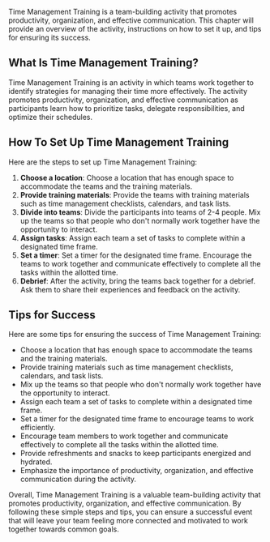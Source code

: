 
Time Management Training is a team-building activity that promotes productivity, organization, and effective communication. This chapter will provide an overview of the activity, instructions on how to set it up, and tips for ensuring its success.

What Is Time Management Training?
---------------------------------

Time Management Training is an activity in which teams work together to identify strategies for managing their time more effectively. The activity promotes productivity, organization, and effective communication as participants learn how to prioritize tasks, delegate responsibilities, and optimize their schedules.

How To Set Up Time Management Training
--------------------------------------

Here are the steps to set up Time Management Training:

1. **Choose a location**: Choose a location that has enough space to accommodate the teams and the training materials.
2. **Provide training materials**: Provide the teams with training materials such as time management checklists, calendars, and task lists.
3. **Divide into teams**: Divide the participants into teams of 2-4 people. Mix up the teams so that people who don't normally work together have the opportunity to interact.
4. **Assign tasks**: Assign each team a set of tasks to complete within a designated time frame.
5. **Set a timer**: Set a timer for the designated time frame. Encourage the teams to work together and communicate effectively to complete all the tasks within the allotted time.
6. **Debrief**: After the activity, bring the teams back together for a debrief. Ask them to share their experiences and feedback on the activity.

Tips for Success
----------------

Here are some tips for ensuring the success of Time Management Training:

* Choose a location that has enough space to accommodate the teams and the training materials.
* Provide training materials such as time management checklists, calendars, and task lists.
* Mix up the teams so that people who don't normally work together have the opportunity to interact.
* Assign each team a set of tasks to complete within a designated time frame.
* Set a timer for the designated time frame to encourage teams to work efficiently.
* Encourage team members to work together and communicate effectively to complete all the tasks within the allotted time.
* Provide refreshments and snacks to keep participants energized and hydrated.
* Emphasize the importance of productivity, organization, and effective communication during the activity.

Overall, Time Management Training is a valuable team-building activity that promotes productivity, organization, and effective communication. By following these simple steps and tips, you can ensure a successful event that will leave your team feeling more connected and motivated to work together towards common goals.
